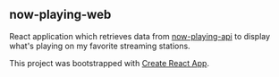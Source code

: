 ## now-playing-web

React application which retrieves data from [now-playing-api](https://github.com/bhoggard/now-playing-api) to display what's playing on my favorite streaming stations.

This project was bootstrapped with [Create React App](https://github.com/facebookincubator/create-react-app).
